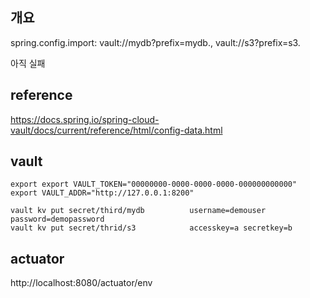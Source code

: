 ## 개요
spring.config.import: vault://mydb?prefix=mydb., vault://s3?prefix=s3.

아직 실패

## reference
https://docs.spring.io/spring-cloud-vault/docs/current/reference/html/config-data.html

## vault

    export export VAULT_TOKEN="00000000-0000-0000-0000-000000000000"
    export VAULT_ADDR="http://127.0.0.1:8200"

    vault kv put secret/third/mydb          username=demouser password=demopassword
    vault kv put secret/thrid/s3            accesskey=a secretkey=b


## actuator 
http://localhost:8080/actuator/env
